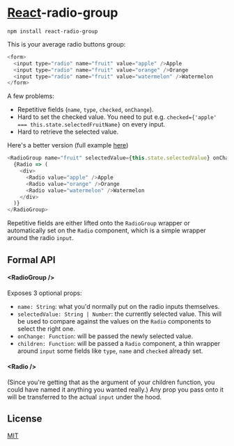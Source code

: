 # [React](http://facebook.github.io/react/)-radio-group

```
npm install react-radio-group
```

This is your average radio buttons group:

```js
<form>
  <input type="radio" name="fruit" value="apple" />Apple
  <input type="radio" name="fruit" value="orange" />Orange
  <input type="radio" name="fruit" value="watermelon" />Watermelon
</form>
```

A few problems:
- Repetitive fields (`name`, `type`, `checked`, `onChange`).
- Hard to set the checked value. You need to put e.g. `checked={'apple' === this.state.selectedFruitName}` on every input.
- Hard to retrieve the selected value.

Here's a better version (full example [here](https://github.com/chenglou/react-radio-group/blob/5019ce724e4bb8c9aca35c11c20f7800995c2bcb/example/example.jsx))

```js
<RadioGroup name="fruit" selectedValue={this.state.selectedValue} onChange={this.handleChange}>
  {Radio => (
    <div>
      <Radio value="apple" />Apple
      <Radio value="orange" />Orange
      <Radio value="watermelon" />Watermelon
    </div>
  )}
</RadioGroup>
```

Repetitive fields are either lifted onto the `RadioGroup` wrapper or automatically set on the `Radio` component, which is a simple wrapper around the radio `input`.

## Formal API
#### &lt;RadioGroup />
Exposes 3 optional props:
- `name: String`: what you'd normally put on the radio inputs themselves.
- `selectedValue: String | Number`: the currently selected value. This will be used to compare against the values on the `Radio` components to select the right one.
- `onChange: Function`: will be passed the newly selected value.
- `children: Function`: will be passed a `Radio` component, a thin wrapper around `input` some fields like `type`, `name` and `checked` already set.

#### &lt;Radio />
(Since you're getting that as the argument of your children function, you could have named it anything you wanted really.) Any prop you pass onto it will be transferred to the actual `input` under the hood.

## License

[MIT](./LICENSE)
